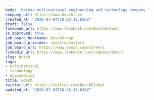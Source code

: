 ```yaml
---
body: 'German multinational engineering and technology company '
company_url: https://www.bosch.com
created_at: "2020-07-04T18:26:18.626Z"
draft: false
facebook_url: https://www.facebook.com/BoschGlobal
is_approved: true
job_board_hostname: BoschGroup
job_board_provider: smartrecruiters
job_board_url: https://www.bosch.com/careers
linkedin_url: https://www.linkedin.com/company/bosch
slug: bosch
tags:
- multinational
- technology
- engineering
title: Bosch
twitter_url: https://twitter.com/BoschGlobal
updated_at: "2020-07-04T18:26:18.626Z"
---
```

